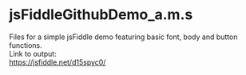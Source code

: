 # jsFiddleGithubDemo_a.m.s

Files for a simple jsFiddle demo featuring basic font, body and button functions. <br>
Link to output: <br>
https://jsfiddle.net/d15spyc0/
